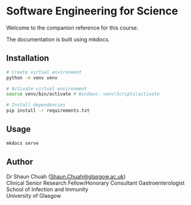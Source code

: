 # Software Engineering for Science

Welcome to the companion reference for this course.

The documentation is built using mkdocs.

## Installation

``` sh
# Create virtual environment
python -m venv venv

# Activate virtual environment
source venv/bin/activate # Windows: venv\Scripts\activate

# Install dependencies
pip install -r requirements.txt
```

## Usage

``` sh
mkdocs serve
```

## Author

Dr Shaun Chuah (<Shaun.Chuah@glasgow.ac.uk>) \
Clinical Senior Research Fellow/Honorary Consultant Gastroenterologist\
School of Infection and Immunity\
University of Glasgow
